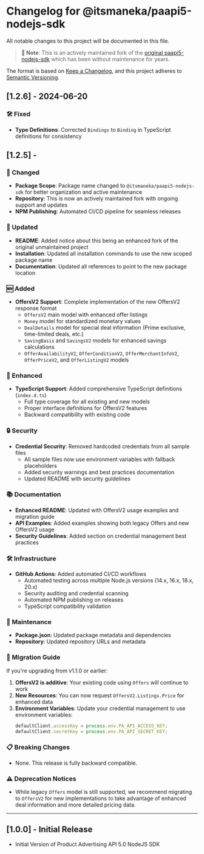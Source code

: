 # Changelog for @itsmaneka/paapi5-nodejs-sdk

All notable changes to this project will be documented in this file.

> **📢 Note**: This is an actively maintained fork of the [original paapi5-nodejs-sdk](https://github.com/wusoma/paapi5-nodejs-sdk) which has been without maintenance for years.

The format is based on [Keep a Changelog](https://keepachangelog.com/en/1.0.0/),
and this project adheres to [Semantic Versioning](https://semver.org/spec/v2.0.0.html).

<!--LATEST=1.2.6-->
<!--ENTRYINSERT-->

## [1.2.6] - 2024-06-20
### 🛠️ Fixed
- **Type Definitions**: Corrected `Bindings` to `Binding` in TypeScript definitions for consistency

## [1.2.5] - 

### 🔄 Changed
- **Package Scope**: Package name changed to `@itsmaneka/paapi5-nodejs-sdk` for better organization and active maintenance
- **Repository**: This is now an actively maintained fork with ongoing support and updates
- **NPM Publishing**: Automated CI/CD pipeline for seamless releases

### 📝 Updated
- **README**: Added notice about this being an enhanced fork of the original unmaintained project
- **Installation**: Updated all installation commands to use the new scoped package name
- **Documentation**: Updated all references to point to the new package location

### 🆕 Added
- **OffersV2 Support**: Complete implementation of the new OffersV2 response format
	- `OffersV2` main model with enhanced offer listings
	- `Money` model for standardized monetary values
	- `DealDetails` model for special deal information (Prime exclusive, time-limited deals, etc.)
	- `SavingBasis` and `SavingsV2` models for enhanced savings calculations
	- `OfferAvailabilityV2`, `OfferConditionV2`, `OfferMerchantInfoV2`, `OfferPriceV2`, and `OfferListingV2` models

### 🔧 Enhanced
- **TypeScript Support**: Added comprehensive TypeScript definitions (`index.d.ts`)
	- Full type coverage for all existing and new models
	- Proper interface definitions for OffersV2 features
	- Backward compatibility with existing code

### 🔒 Security
- **Credential Security**: Removed hardcoded credentials from all sample files
	- All sample files now use environment variables with fallback placeholders
	- Added security warnings and best practices documentation
	- Updated README with security guidelines

### 📚 Documentation
- **Enhanced README**: Updated with OffersV2 usage examples and migration guide
- **API Examples**: Added examples showing both legacy Offers and new OffersV2 usage
- **Security Guidelines**: Added section on credential management best practices

### 🛠️ Infrastructure
- **GitHub Actions**: Added automated CI/CD workflows
	- Automated testing across multiple Node.js versions (14.x, 16.x, 18.x, 20.x)
	- Security auditing and credential scanning
	- Automated NPM publishing on releases
	- TypeScript compatibility validation

### 🧹 Maintenance
- **Package.json**: Updated package metadata and dependencies
- **Repository**: Updated repository URLs and metadata

### 🔄 Migration Guide
If you're upgrading from v1.1.0 or earlier:

1. **OffersV2 is additive**: Your existing code using `Offers` will continue to work
2. **New Resources**: You can now request `OffersV2.Listings.Price` for enhanced data
3. **Environment Variables**: Update your credential management to use environment variables:
	 ```javascript
	 defaultClient.accessKey = process.env.PA_API_ACCESS_KEY;
	 defaultClient.secretKey = process.env.PA_API_SECRET_KEY;
	 ```

### 📋 Breaking Changes
- None. This release is fully backward compatible.

### ⚠️ Deprecation Notices
- While legacy `Offers` model is still supported, we recommend migrating to `OffersV2` for new implementations to take advantage of enhanced deal information and more detailed pricing data.

---
 
## [1.0.0] - Initial Release
* Initial Version of Product Advertising API 5.0 NodeJS SDK